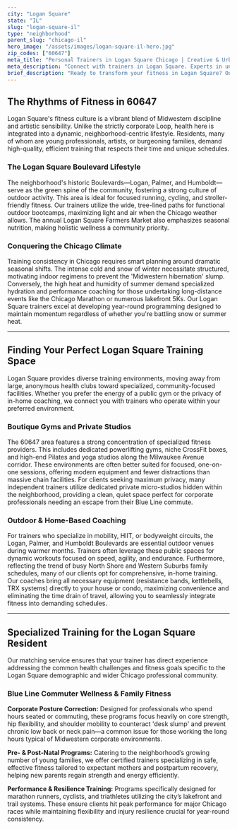 ```yaml
---
city: "Logan Square"
state: "IL"
slug: "logan-square-il"
type: "neighborhood"
parent_slug: "chicago-il"
hero_image: "/assets/images/logan-square-il-hero.jpg"
zip_codes: ["60647"]
meta_title: "Personal Trainers in Logan Square Chicago | Creative & Urban Fitness"
meta_description: "Connect with trainers in Logan Square. Experts in unique functional fitness, arts community wellness, and urban exercise solutions."
brief_description: "Ready to transform your fitness in Logan Square? Our certified Chicago personal trainers specialize in creating customized workout plans that fit your busy corporate schedule or family commitments. Skip the crowded gym search—we match you with the perfect coach for strength training, weight loss, or marathon prep right here in the 60647 zip code. Start your free consultation today and find the accountability you need to succeed in the heart of the city."
---
```

## The Rhythms of Fitness in 60647

Logan Square's fitness culture is a vibrant blend of Midwestern discipline and artistic sensibility. Unlike the strictly corporate Loop, health here is integrated into a dynamic, neighborhood-centric lifestyle. Residents, many of whom are young professionals, artists, or burgeoning families, demand high-quality, efficient training that respects their time and unique schedules.

### The Logan Square Boulevard Lifestyle

The neighborhood's historic Boulevards—Logan, Palmer, and Humboldt—serve as the green spine of the community, fostering a strong culture of outdoor activity. This area is ideal for focused running, cycling, and stroller-friendly fitness. Our trainers utilize the wide, tree-lined paths for functional outdoor bootcamps, maximizing light and air when the Chicago weather allows. The annual Logan Square Farmers Market also emphasizes seasonal nutrition, making holistic wellness a community priority.

### Conquering the Chicago Climate

Training consistency in Chicago requires smart planning around dramatic seasonal shifts. The intense cold and snow of winter necessitate structured, motivating indoor regimens to prevent the 'Midwestern hibernation' slump. Conversely, the high heat and humidity of summer demand specialized hydration and performance coaching for those undertaking long-distance events like the Chicago Marathon or numerous lakefront 5Ks. Our Logan Square trainers excel at developing year-round programming designed to maintain momentum regardless of whether you're battling snow or summer heat.

---

## Finding Your Perfect Logan Square Training Space

Logan Square provides diverse training environments, moving away from large, anonymous health clubs toward specialized, community-focused facilities. Whether you prefer the energy of a public gym or the privacy of in-home coaching, we connect you with trainers who operate within your preferred environment.

### Boutique Gyms and Private Studios

The 60647 area features a strong concentration of specialized fitness providers. This includes dedicated powerlifting gyms, niche CrossFit boxes, and high-end Pilates and yoga studios along the Milwaukee Avenue corridor. These environments are often better suited for focused, one-on-one sessions, offering modern equipment and fewer distractions than massive chain facilities. For clients seeking maximum privacy, many independent trainers utilize dedicated private micro-studios hidden within the neighborhood, providing a clean, quiet space perfect for corporate professionals needing an escape from their Blue Line commute.

### Outdoor & Home-Based Coaching

For trainers who specialize in mobility, HIIT, or bodyweight circuits, the Logan, Palmer, and Humboldt Boulevards are essential outdoor venues during warmer months. Trainers often leverage these public spaces for dynamic workouts focused on speed, agility, and endurance. Furthermore, reflecting the trend of busy North Shore and Western Suburbs family schedules, many of our clients opt for comprehensive, in-home training. Our coaches bring all necessary equipment (resistance bands, kettlebells, TRX systems) directly to your house or condo, maximizing convenience and eliminating the time drain of travel, allowing you to seamlessly integrate fitness into demanding schedules.

---

## Specialized Training for the Logan Square Resident

Our matching service ensures that your trainer has direct experience addressing the common health challenges and fitness goals specific to the Logan Square demographic and wider Chicago professional community.

### Blue Line Commuter Wellness & Family Fitness

**Corporate Posture Correction:** Designed for professionals who spend hours seated or commuting, these programs focus heavily on core strength, hip flexibility, and shoulder mobility to counteract 'desk slump' and prevent chronic low back or neck pain—a common issue for those working the long hours typical of Midwestern corporate environments.

**Pre- & Post-Natal Programs:** Catering to the neighborhood’s growing number of young families, we offer certified trainers specializing in safe, effective fitness tailored to expectant mothers and postpartum recovery, helping new parents regain strength and energy efficiently.

**Performance & Resilience Training:** Programs specifically designed for marathon runners, cyclists, and triathletes utilizing the city’s lakefront and trail systems. These ensure clients hit peak performance for major Chicago races while maintaining flexibility and injury resilience crucial for year-round consistency.